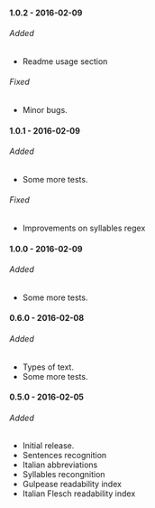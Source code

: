 #### 1.0.2 - 2016-02-09
###### Added
- Readme usage section
###### Fixed
- Minor bugs.

#### 1.0.1 - 2016-02-09
###### Added
- Some more tests.
###### Fixed
- Improvements on syllables regex

#### 1.0.0 - 2016-02-09
###### Added
- Some more tests.

#### 0.6.0 - 2016-02-08
###### Added
- Types of text.
- Some more tests.

#### 0.5.0 - 2016-02-05
###### Added
- Initial release.
- Sentences recognition
- Italian abbreviations
- Syllables recongnition
- Gulpease readability index
- Italian Flesch readability index
